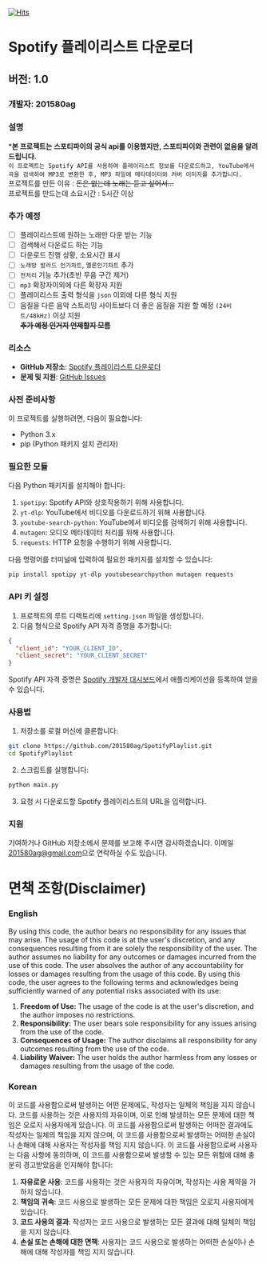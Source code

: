 [![Hits](https://hits.seeyoufarm.com/api/count/incr/badge.svg?url=https%3A%2F%2Fgithub.com%2F201580ag%2FSpotifyPlaylist&count_bg=%2379C83D&title_bg=%23555555&icon=&icon_color=%23E7E7E7&title=hits&edge_flat=false)](https://hits.seeyoufarm.com)
# Spotify 플레이리스트 다운로더

## 버전: 1.0

### 개발자: 201580ag

### 설명
***본 프로젝트는 스포티파이의 공식 api를 이용했지만, 스포티파이와 관련이 없음을 알려드립니다.**  
```이 프로젝트는 Spotify API를 사용하여 플레이리스트 정보를 다운로드하고, YouTube에서 곡을 검색하여 MP3로 변환한 후, MP3 파일에 메타데이터와 커버 이미지를 추가합니다.```  
프로젝트를 만든 이유 : ~~돈은 없는데 노래는 듣고 싶어서...~~  
프로젝트를 만드는데 소요시간 : 5시간 이상  

### 추가 예정
- [ ] 플레이리스트에 원하는 노래만 다운 받는 기능
- [ ] 검색해서 다운로드 하는 기능
- [ ] 다운로드 진행 상황, 소요시간 표시
- [ ] `노래방 발라드 인기차트`, `멜론인기차트` 추가
- [ ] `전처리` 기능 추가(초반 무음 구간 제거)
- [ ] `mp3` 확장자이외에 다른 확장자 지원  
- [ ] 플레이리스트 출력 형식을 `json` 이외에 다른 형식 지원  
- [ ] 음질을 다른 음악 스트리밍 사이트보다 더 좋은 음질을 지원 할 예정 `(24비트/48kHz)` 이상 지원  
**~~추가 예정 인거지 언제할지 모름~~**

### 리소스
- **GitHub 저장소**: [Spotify 플레이리스트 다운로더](https://github.com/201580ag/SpotifyPlaylist)
- **문제 및 지원**: [GitHub Issues](https://github.com/201580ag/SpotifyPlaylist/issues)

### 사전 준비사항
이 프로젝트를 실행하려면, 다음이 필요합니다:

- Python 3.x
- pip (Python 패키지 설치 관리자)

### 필요한 모듈
다음 Python 패키지를 설치해야 합니다:

1. `spotipy`: Spotify API와 상호작용하기 위해 사용합니다.
2. `yt-dlp`: YouTube에서 비디오를 다운로드하기 위해 사용합니다.
3. `youtube-search-python`: YouTube에서 비디오를 검색하기 위해 사용합니다.
4. `mutagen`: 오디오 메타데이터 처리를 위해 사용합니다.
5. `requests`: HTTP 요청을 수행하기 위해 사용합니다.

다음 명령어를 터미널에 입력하여 필요한 패키지를 설치할 수 있습니다:
```bash
pip install spotipy yt-dlp youtubesearchpython mutagen requests
```

### API 키 설정
1. 프로젝트의 루트 디렉토리에 `setting.json` 파일을 생성합니다.
2. 다음 형식으로 Spotify API 자격 증명을 추가합니다:

```json
{
  "client_id": "YOUR_CLIENT_ID",
  "client_secret": "YOUR_CLIENT_SECRET"
}
```

Spotify API 자격 증명은 [Spotify 개발자 대시보드](https://developer.spotify.com/dashboard/applications)에서 애플리케이션을 등록하여 얻을 수 있습니다.

### 사용법
1. 저장소를 로컬 머신에 클론합니다:

```bash
git clone https://github.com/201580ag/SpotifyPlaylist.git
cd SpotifyPlaylist
```

2. 스크립트를 실행합니다:

```bash
python main.py
```

3. 요청 시 다운로드할 Spotify 플레이리스트의 URL을 입력합니다.

### 지원
기여하거나 GitHub 저장소에서 문제를 보고해 주시면 감사하겠습니다. 이메일 [201580ag@gmail.com](mailto:201580ag@gmail.com)으로 연락하실 수도 있습니다.

# **면책 조항(Disclaimer)**
### English
By using this code, the author bears no responsibility for any issues that may arise. The usage of this code is at the user's discretion, and any consequences resulting from it are solely the responsibility of the user. The author assumes no liability for any outcomes or damages incurred from the use of this code. The user absolves the author of any accountability for losses or damages resulting from the usage of this code. By using this code, the user agrees to the following terms and acknowledges being sufficiently warned of any potential risks associated with its use:

1. **Freedom of Use:** The usage of the code is at the user's discretion, and the author imposes no restrictions.
2. **Responsibility:** The user bears sole responsibility for any issues arising from the use of the code.
3. **Consequences of Usage:** The author disclaims all responsibility for any outcomes resulting from the use of the code.
4. **Liability Waiver:** The user holds the author harmless from any losses or damages resulting from the usage of the code.

### Korean
이 코드를 사용함으로써 발생하는 어떤 문제에도, 작성자는 일체의 책임을 지지 않습니다. 코드를 사용하는 것은 사용자의 자유이며, 이로 인해 발생하는 모든 문제에 대한 책임은 오로지 사용자에게 있습니다. 이 코드를 사용함으로써 발생하는 어떠한 결과에도 작성자는 일체의 책임을 지지 않으며, 이 코드를 사용함으로써 발생하는 어떠한 손실이나 손해에 대해 사용자는 작성자를 책임 지지 않습니다. 이 코드를 사용함으로써 사용자는 다음 사항에 동의하며, 이 코드를 사용함으로써 발생할 수 있는 모든 위험에 대해 충분히 경고받았음을 인지해야 합니다:

1. **자유로운 사용**: 코드를 사용하는 것은 사용자의 자유이며, 작성자는 사용 제약을 가하지 않습니다.
2. **책임의 귀속**: 코드 사용으로 발생하는 모든 문제에 대한 책임은 오로지 사용자에게 있습니다.
3. **코드 사용의 결과**: 작성자는 코드 사용으로 발생하는 모든 결과에 대해 일체의 책임을 지지 않습니다.
4. **손실 또는 손해에 대한 면책**: 사용자는 코드 사용으로 발생하는 어떠한 손실이나 손해에 대해 작성자를 책임 지지 않습니다.
